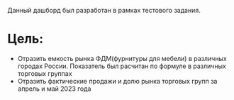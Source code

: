 Данный дашборд был разработан в рамках тестового задания. 
# Цель: 
* Отразить емкость рынка ФДМ(фурнитуры для мебели) в различных городах России. Показатель был расчитан по формуле в различных торговых группах
* Отразить фактические продажи и долю рынка торговых групп за апрель и май 2023 года

